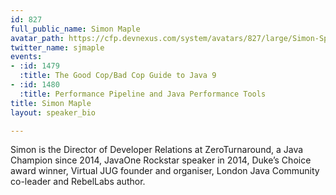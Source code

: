 ```yaml
---
id: 827
full_public_name: Simon Maple
avatar_path: https://cfp.devnexus.com/system/avatars/827/large/Simon-Speaker.jpg?1506706949
twitter_name: sjmaple
events:
- :id: 1479
  :title: The Good Cop/Bad Cop Guide to Java 9
- :id: 1480
  :title: Performance Pipeline and Java Performance Tools
title: Simon Maple
layout: speaker_bio

---
```

Simon is the Director of Developer Relations at ZeroTurnaround, a Java Champion since 2014, JavaOne Rockstar speaker in 2014, Duke’s Choice award winner, Virtual JUG founder and organiser, London Java Community co-leader and RebelLabs author.